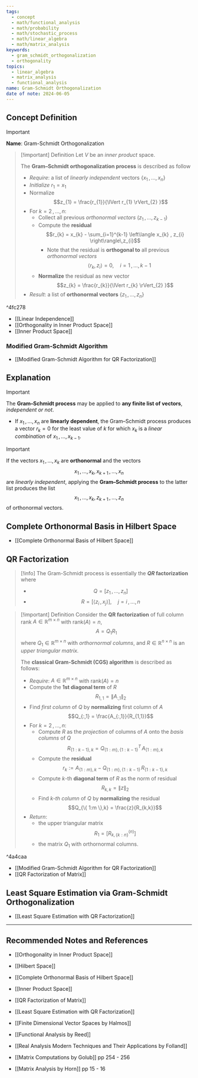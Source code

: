 ```yaml
---
tags:
  - concept
  - math/functional_analysis
  - math/probability
  - math/stochastic_process
  - math/linear_algebra
  - math/matrix_analysis
keywords:
  - gram_schmidt_orthogonalization
  - orthogonality
topics:
  - linear_algebra
  - matrix_analysis
  - functional_analysis
name: Gram-Schmidt Orthogonalization
date of note: 2024-06-05
---
```


## Concept Definition

>[!important]
>**Name**: Gram-Schmidt Orthogonalization

>[!important] Definition
>Let $V$ be an *inner product* space.
>
>The **Gram–Schmidt orthogonalization process** is described as follow
>- *Require*: a list of *linearly independent* vectors $\left\{ x_{1} \,{,}\ldots{,}\,x_{n} \right\}$
>- *Initlalize* $r_{1} = x_{1}$
>- Normalize $$z_{1} = \frac{r_{1}}{\lVert r_{1} \rVert_{2} }$$
>- For $k=2 \,{,}\ldots{,}\,n$:
>	- Collect all previous *orthonormal vectors* $(z_{1} \,{,}\ldots{,}\,z_{k-1})$
>	- Compute the **residual** $$r_{k} = x_{k} - \sum_{i=1}^{k-1} \left\langle x_{k} , z_{i} \right\rangle\,z_{i}$$
>		- Note that the residual is **orthogonal to** all previous *orthonormal vectors*  $$\left\langle r_{k} , z_{i} \right\rangle = 0, \quad i=1 \,{,}\ldots{,}\,k-1$$
>	- **Normalize** the residual as new vector $$z_{k} = \frac{r_{k}}{\lVert r_{k} \rVert_{2} }$$
>- *Result*: a list of **orthonormal vectors** $\left\{ z_{1} \,{,}\ldots{,}\,  z_{n}\right\}$

^4fc278


- [[Linear Independence]]
- [[Orthogonality in Inner Product Space]]
- [[Inner Product Space]]

### Modified Gram-Schmidt Algorithm

- [[Modified Gram-Schmidt Algorithm for QR Factorization]]


## Explanation

>[!important]
>The **Gram–Schmidt process** may be applied to **any finite list of vectors**, *independent or not*.
>- If $x_{1} \,{,}\ldots{,}\,x_{n}$ are **linearly dependent**, the Gram–Schmidt process produces a vector $r_{k} = 0$ for the least value of $k$ for which $x_{k}$ is a *linear combination* of $x_{1} \,{,}\ldots{,}\,x_{k-1}.$

>[!important] 
>If the vectors $x_{1} \,{,}\ldots{,}\,x_{k}$ are **orthonormal** and the vectors $$x_{1} \,{,}\ldots{,}\,x_{k}, x_{k+1} \,{,}\ldots{,}\,x_{n}$$ are *linearly independent*, applying the **Gram–Schmidt process** to the latter list produces the list $$x_{1} \,{,}\ldots{,}\,x_{k}, z_{k+1} \,{,}\ldots{,}\,z_{n}$$ of orthonormal vectors.



## Complete Orthonormal Basis in Hilbert Space

- [[Complete Orthonormal Basis of Hilbert Space]]

## QR Factorization

>[!info]
>The Gram-Schmidt process is essentially the **$QR$ factorization** where
>- $$Q= [z_{1} \,{,}\ldots{,}\,z_{n}]$$
>- $$R = [\left\langle  z_{i}\,,\,x_{j}    \right\rangle],\quad j=i\,{,}\ldots{,}\,n$$

>[!important] Definition
>Consider the **QR factorization** of full column rank $A\in \mathbb{R}^{m\times n}$ with $\text{rank}(A) = n$, $$A = Q_{1}R_{1}$$ where $Q_{1}\in \mathbb{R}^{m\times n}$ with *orthornormal columns*, and $R\in \mathbb{R}^{n\times n}$ is an *upper triangular matrix.*
>
>The **classical Gram-Schmidt (CGS) algorithm** is described as follows:
>- *Require*: $A\in \mathbb{R}^{m\times n}$ with $\text{rank}(A) = n$
>- Compute the **1st diagonal term** of $R$ $$R_{1,1} = \lVert A_{:,1} \rVert_{2}$$
>- Find *first column* of $Q$ by **normalizing** first column of $A$ $$Q_{:,1} = \frac{A_{:,1}}{R_{1,1}}$$
>- For $k=2\,{,}\ldots{,}\,n$:
>	- Compute $R$ as the *projection* of columns of $A$ onto the *basis columns* of $Q$ $$R_{\{ 1:k-1 \},k} = Q_{\{ 1:m \}, \{ 1: k-1 \}}^{T}\,A_{\{ 1:m \}, k}$$
>	- Compute the **residual** $$r_{k} :=  A_{\{ 1:m \}, k} - Q_{\{ 1:m \}, \{ 1:k-1 \}}\,R_{\{ 1:k-1 \},k}$$
>	- Compute $k$-th **diagonal term** of $R$ as the norm of residual $$R_{k,k} = \lVert z \rVert_{2}$$
>	- Find *$k$-th column* of $Q$ by **normalizing** the residual   $$Q_{\{ 1:m \},k} = \frac{z}{R_{k,k}}$$
>- *Return*: 
>	- the upper triangular matrix $$R_{1} = [R_{k,\{ k:n \}}^{(n)}]$$
>	- the matrix $Q_{1}$ with orthornormal columns. 

^4a4caa

- [[Modified Gram-Schmidt Algorithm for QR Factorization]]
- [[QR Factorization of Matrix]]


## Least Square Estimation via Gram-Schmidt Orthogonalization

- [[Least Square Estimation with QR Factorization]]



-----------
##  Recommended Notes and References


- [[Orthogonality in Inner Product Space]]
- [[Hilbert Space]]
- [[Complete Orthonormal Basis of Hilbert Space]]
- [[Inner Product Space]]

- [[QR Factorization of Matrix]]

- [[Least Square Estimation with QR Factorization]]


- [[Finite Dimensional Vector Spaces by Halmos]]
- [[Functional Analysis by Reed]]
- [[Real Analysis Modern Techniques and Their Applications by Folland]]
- [[Matrix Computations by Golub]]  pp 254 - 256
- [[Matrix Analysis by Horn]] pp 15 - 16

